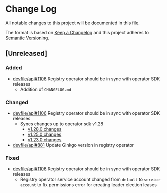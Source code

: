 # Change Log
All notable changes to this project will be documented in this file.
 
The format is based on [Keep a Changelog](http://keepachangelog.com/)
and this project adheres to [Semantic Versioning](http://semver.org/).
 
## [Unreleased]
 
### Added
- [devfile/api#1106](https://github.com/devfile/api/issues/1106)
  Registry operator should be in sync with operator SDK releases
  - Addition of `CHANGELOG.md`
 
### Changed

- [devfile/api#1106](https://github.com/devfile/api/issues/1106)
  Registry operator should be in sync with operator SDK releases
  - Syncs changes up to operator sdk v1.28
    - [v1.28.0 changes](https://sdk.operatorframework.io/docs/upgrading-sdk-version/v1.28.0/)
    - [v1.25.0 changes](https://sdk.operatorframework.io/docs/upgrading-sdk-version/v1.25.0/)
    - [v1.23.0 changes](https://sdk.operatorframework.io/docs/upgrading-sdk-version/v1.23.0/)
- [devfile/api#881](https://github.com/devfile/api/issues/881)
  Update Ginkgo version in registry operator
 
### Fixed
- [devfile/api#1106](https://github.com/devfile/api/issues/1106)
  Registry operator should be in sync with operator SDK releases
  - Registry operator service account changed from `default` to `service-account` to fix permissions error for creating leader election leases
